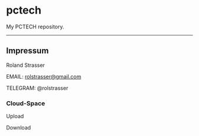 # pctech
 My PCTECH repository.
 
 ---

## Impressum
 Roland Strasser
 
 EMAIL: rolstrasser@gmail.com
 
 TELEGRAM: @rolstrasser
 
 
### Cloud-Space
 Upload
 
 Download
 
 


 
